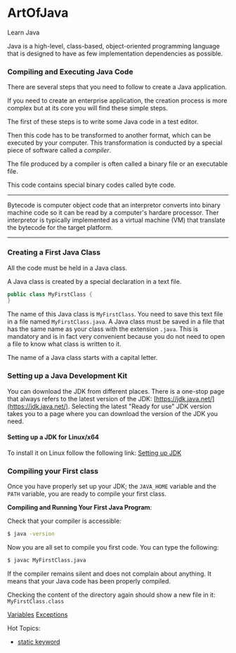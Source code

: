 # ArtOfJava

Learn Java

Java is a high-level, class-based, object-oriented programming language that is designed to have as few implementation dependencies as possible.

### Compiling and Executing Java Code

There are several steps that you need to follow to create a Java application.

If you need to create an enterprise application, the creation process is more complex but at its core you will find these simple steps.

The first of these steps is to write some Java code in a test editor.

Then this code has to be transformed to another format, which can be executed by your computer. This transformation is conducted by a special piece of software called a *compiler*.

The file produced by a compiler is often called a binary file or an executable file.

This code contains special binary codes called byte code.

----------

Bytecode is computer object code that an interpretor converts into binary machine code so it can be read by a computer's hardare processor. Ther interpretor is typically implemented as a virtual machine (VM) that translate the bytecode for the target platform.

-------


### Creating a First Java Class

All the code must be held in a Java class.

A Java class is created by a special declaration in a text file.

```java
public class MyFirstClass {
}
```

The name of this Java class is `MyFirstClass`. You need to save this text file in a file named `MyFirstClass.java`. A Java class must be saved in a file that has the same name as your class with the extension `.java`. This is mandatory and is in fact very convenient because you do not need to open a file to know what class is written to it.

The name of a Java class starts with a capital letter.


### Setting up a Java Development Kit

You can download the JDK from different places. There is a one-stop page that always refers to the latest version of the JDK: [https://jdk.java.net/](https://jdk.java.net/). Selecting the latest "Ready for use" JDK version takes you to a page where you can download the version of the JDK you need.


#### Setting up a JDK for Linux/x64

To install it on Linux follow the following link: [Setting up JDK](https://dev.java/learn/getting-started/#setting-up-jdk)

### Compiling your First class

Once you have properly set up your JDK; the `JAVA_HOME` variable and the `PATH` variable, you are ready to compile your first class.

**Compiling and Running Your First Java Program**:

Check that your compiler is accessible:

```bash
$ java -version
```

Now you are all set to compile you first code. You can type the following:

```bash
$ javac MyFirstClass.java
```

If the compiler remains silent and does not complain about anything. It means that your Java code has been properly compiled.

Checking the content of the directory again should show a new file in it: `MyFirstClass.class`

[Variables](102-language-basics/101-variables.md)
[Exceptions](113-exceptions/README.md)

Hot Topics:
- [static keyword](100-topics/101-static.md)